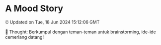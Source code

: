 # A Mood Story

⏰ Updated on Tue, 18 Jun 2024 15:12:06 GMT

💭 Thought: Berkumpul dengan teman-teman untuk brainstorming, ide-ide cemerlang datang!


